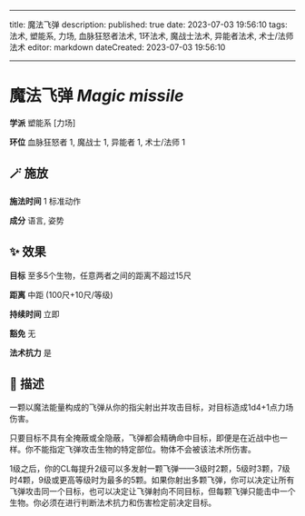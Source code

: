 
---
title: 魔法飞弹
description: 
published: true
date: 2023-07-03 19:56:10
tags: 法术, 塑能系, 力场, 血脉狂怒者法术, 1环法术, 魔战士法术, 异能者法术, 术士/法师法术
editor: markdown
dateCreated: 2023-07-03 19:56:10

---

# **魔法飞弹** *Magic missile*

**学派** 塑能系 \[力场\] 

**环位** 血脉狂怒者 1, 魔战士 1, 异能者 1, 术士/法师 1

## 🪄 施放

**施法时间** 1 标准动作

**成分** 语言, 姿势

## ✨ 效果 

**目标** 至多5个生物，任意两者之间的距离不超过15尺 

**距离** 中距 (100尺+10尺/等级)  

**持续时间** 立即 

**豁免** 无

**法术抗力** 是

## 📖 描述

一颗以魔法能量构成的飞弹从你的指尖射出并攻击目标，对目标造成1d4+1点力场伤害。

只要目标不具有全掩蔽或全隐蔽，飞弹都会精确命中目标，即便是在近战中也一样。你不能指定飞弹攻击生物的特定部位。物体不会被该法术所伤害。

1级之后，你的CL每提升2级可以多发射一颗飞弹——3级时2颗，5级时3颗，7级时4颗，9级或更高等级时为最多的5颗。如果你射出多颗飞弹，你可以决定让所有飞弹攻击同一个目标，也可以决定让飞弹射向不同目标，但每颗飞弹只能击中一个生物。你必须在进行判断法术抗力和伤害检定前决定目标。
    